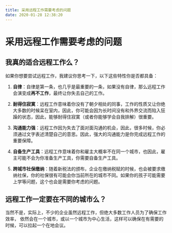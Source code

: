 ```yaml
---
title: 采用远程工作需要考虑的问题
date: 2020-01-28 12:38:20
---
```


# 采用远程工作需要考虑的问题

## 我真的适合远程工作么？

如果你想要尝试远程工作，我建议你思考一下，以下这些特性你是否都具备：

1. **自律**：自律是第一条，也几乎是最重要的一条，如果没有自律，那么远程工作会演变成**再不工作**，最终让你失去自己的工作。

2. **耐得住寂寞**：远程工作意味着你没有了朝夕相处的同事，工作的性质又让你绝大多数的时候呆在室内，因此，你可能会因为长时间没有和外界交流而陷入狂躁的状态，因此，能够耐得住寂寞（或者你能够学会自我排解）很重要。

3. **沟通能力强**：远程工作因为失去了面对面沟通的机会，因此，很多时候，你必须通过文字表述清楚自己的意思。因此，强大的沟通能力是你完成远程工作的重要保障。

4. **自备生产工具**：远程工作意味着你和雇主大概率不在同一个城市，也因此，雇主可能不会为你准备生产工具，你需要自备生产工具。

5. **跨城市社保缴纳**：随着新税法的颁布，企业在缴纳税赋的时候，也会被要求缴纳社保，你的社保很有可能会你当前所在的城市不同。如果你的孩子可能需要上学等问题，这个也会是需要你考虑的问题。

## 远程工作一定要在不同的城市么？

当然不是，实际上，不少的企业虽然远程工作，但绝大多数工作人员为了确保工作效率， 依然会在一个城市，或以一个城市为中心生活，这样可以确保在有需要的时候，可以拉起一个在地会议。